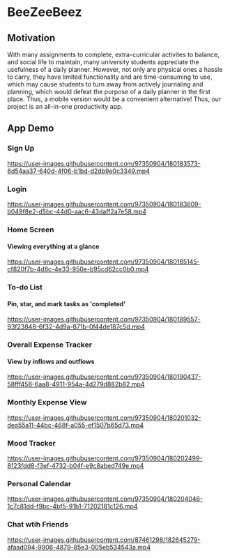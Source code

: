 # BeeZeeBeez

## Motivation
With many assignments to complete, extra-curricular activites to balance, and social life to maintain, many university
students appreciate the usefulness of a daily planner. However, not only are physical ones a hassle to carry, they have
limited functionality and are time-consuming to use, which may cause students to turn away from actively journaling 
and planning, which would defeat the purpose of a daily planner in the first place. Thus, a mobile version would be a
convenient alternative! Thus, our project is an all-in-one productivity app.

## App Demo
### Sign Up
https://user-images.githubusercontent.com/97350904/180183573-6d54aa37-640d-4f06-b1bd-d2db9e0c3349.mp4

### Login
https://user-images.githubusercontent.com/97350904/180183609-b049f8e2-d5bc-44d0-aac6-43daff2a7e58.mp4

### Home Screen
#### Viewing everything at a glance
https://user-images.githubusercontent.com/97350904/180185145-cf820f7b-4d8c-4e33-950e-b95cd62cc0b0.mp4

### To-do List
#### Pin, star, and mark tasks as 'completed'
https://user-images.githubusercontent.com/97350904/180189557-93f23848-6f32-4d9a-871b-0f44de187c5d.mp4

### Overall Expense Tracker
#### View by inflows and outflows
https://user-images.githubusercontent.com/97350904/180190437-58fff458-6aa8-4911-954a-4d279d882b82.mp4

### Monthly Expense View
https://user-images.githubusercontent.com/97350904/180201032-dea55a11-44bc-468f-a055-ef1507b65d73.mp4

### Mood Tracker
https://user-images.githubusercontent.com/97350904/180202499-8123fdd8-f3ef-4732-b04f-e9c8abed749e.mp4

### Personal Calendar
https://user-images.githubusercontent.com/97350904/180204046-1c7c81dd-f9bc-4bf5-91b1-71202181c126.mp4

### Chat wtih Friends
https://user-images.githubusercontent.com/87461298/182645279-afaad094-9906-4879-85e3-005eb534543a.mp4



